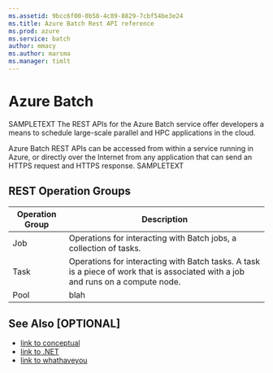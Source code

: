 ```yaml
---
ms.assetid: 9bcc6f00-0b58-4c89-8829-7cbf54be3e24
ms.title: Azure Batch Rest API reference
ms.prod: azure
ms.service: batch
author: mmacy
ms.author: marsma
ms.manager: timlt
---
```


# Azure Batch

SAMPLETEXT
The REST APIs for the Azure Batch service offer developers a means to schedule large-scale parallel and HPC applications in the cloud.

Azure Batch REST APIs can be accessed from within a service running in Azure, or directly over the Internet from any application that can send an HTTPS request and HTTPS response.
SAMPLETEXT

## REST Operation Groups

| Operation Group     | Description |
|---------------------|-------------|
| Job                 | Operations for interacting with Batch jobs, a collection of tasks. |
| Task                | Operations for interacting with Batch tasks. A task is a piece of work that is associated with a job and runs on a compute node. |
| Pool                | blah          |


## See Also [OPTIONAL]

- [link to conceptual](http://microsoft.com)
- [link to .NET](http://microsoft.com)
- [link to whathaveyou](http://microsoft.com)


